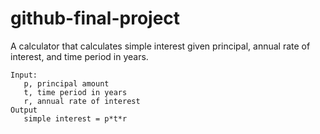 # github-final-project
A calculator that calculates simple interest given principal, annual rate of interest, and time period in years.
```
Input:
   p, principal amount
   t, time period in years
   r, annual rate of interest
Output
   simple interest = p*t*r
```

